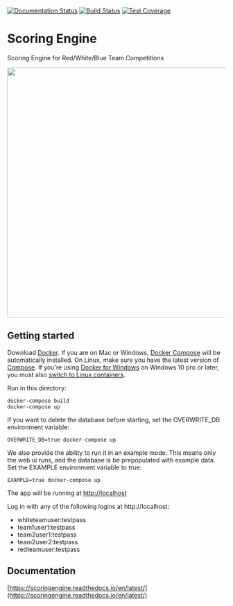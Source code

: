 [![Documentation Status](https://readthedocs.org/projects/scoringengine/badge/?version=latest)](https://scoringengine.readthedocs.io/en/latest/)
[![Build Status](https://travis-ci.org/scoringengine/scoringengine.svg?branch=master)](https://travis-ci.org/scoringengine/scoringengine)
[![Test Coverage](https://api.codeclimate.com/v1/badges/3086b9e946c109140ac3/test_coverage)](https://codeclimate.com/github/scoringengine/scoringengine/test_coverage)

Scoring Engine
==============
Scoring Engine for Red/White/Blue Team Competitions

<img src="https://github.com/scoringengine/scoringengine/blob/master/docs/source/images/screenshots.gif" width="800" height="577" />

Getting started
---------------

Download [Docker](https://www.docker.com/products/overview). If you are on Mac or Windows, [Docker Compose](https://docs.docker.com/compose) will be automatically installed. On Linux, make sure you have the latest version of [Compose](https://docs.docker.com/compose/install/). If you're using [Docker for Windows](https://docs.docker.com/docker-for-windows/) on Windows 10 pro or later, you must also [switch to Linux containers](https://docs.docker.com/docker-for-windows/#switch-between-windows-and-linux-containers).

Run in this directory:
```
docker-compose build
docker-compose up
```

If you want to delete the database before starting, set the OVERWRITE_DB environment variable:
```
OVERWRITE_DB=true docker-compose up
```

We also provide the ability to run it in an example mode. This means only the web ui runs, and the database is be prepopulated with example data. Set the EXAMPLE environment variable to true:
```
EXAMPLE=true docker-compose up
```

The app will be running at [http://localhost](http://localhost)

Log in with any of the following logins at http://localhost:
* whiteteamuser:testpass
* team1user1:testpass
* team2user1:testpass
* team2user2:testpass
* redteamuser:testpass

Documentation
-------------
[https://scoringengine.readthedocs.io/en/latest/](https://scoringengine.readthedocs.io/en/latest/)
